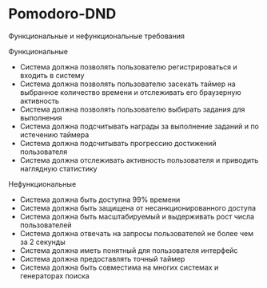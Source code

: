 # Pomodoro-DND

Функциональные и нефункциональные требования

Функциональные
- Система должна позволять пользователю регистрироваться и входить в систему
- Система должна позволять пользователю засекать таймер на выбранное количество времени и отслеживать его браузерную активность
- Система должна позволять пользователю выбирать задания для выполнения 
- Система должна подсчитывать награды за выполнение заданий и по истечению таймера
- Система должна подсчитывать прогрессию достижений пользователя
- Система должна отслеживать активность пользователя и приводить наглядную статистику 

Нефункциональные
- Система должна быть доступна 99% времени
- Система должна быть защищена от несанкционированного доступа
- Система должна быть масштабируемый и выдерживать рост числа пользователей
- Система должна отвечать на запросы пользователей не более чем за 2 секунды
- Система должна иметь понятный для пользователя интерфейс
- Система должна предоставлять точный таймер
- Система должна быть совместима на многих системах и генераторах поиска 

